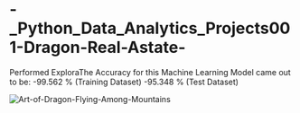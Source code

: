 # -_Python_Data_Analytics_Projects001-Dragon-Real-Astate-
Performed ExploraThe Accuracy for this Machine Learning Model came out to be: -99.562 % (Training Dataset) -95.348 % (Test Dataset)

![Art-of-Dragon-Flying-Among-Mountains](https://user-images.githubusercontent.com/114743961/227292654-e466c3cd-4210-4ec3-afbd-f0e01e2e7848.jpg)
